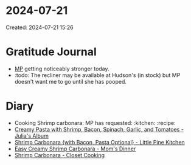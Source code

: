 # 2024-07-21
Created: 2024-07-21 15:26

# Gratitude Journal 

- [MP](/MP.md) getting noticeably stronger today.
- :todo: The recliner may be available at Hudson's (in stock) but MP doesn't want me to go until she has pooped. 

# Diary 

- Cooking Shrimp carbonara: MP has requested: :kitchen: :recipe:
- [Creamy Pasta with Shrimp, Bacon, Spinach, Garlic, and Tomatoes - Julia's Album](https://juliasalbum.com/creamy-pasta-with-shrimp-bacon-spinach-garlic-and-tomatoes/ "Creamy Pasta with Shrimp, Bacon, Spinach, Garlic, and Tomatoes - Julia's Album")
- [Shrimp Carbonara {with Bacon, Pasta Optional} - Little Pine Kitchen](https://www.thelittlepine.com/shrimp-carbonara/ "Shrimp Carbonara {with Bacon, Pasta Optional} - Little Pine Kitchen")
- [Easy Creamy Shrimp Carbonara - Mom's Dinner](https://momsdinner.net/shrimp-carbonara/ "Easy Creamy Shrimp Carbonara - Mom's Dinner")
- [Shrimp Carbonara - Closet Cooking](https://www.closetcooking.com/shrimp-carbonara/ "Shrimp Carbonara - Closet Cooking")

